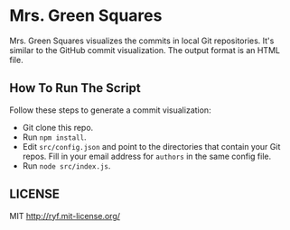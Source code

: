 # Mrs. Green Squares

Mrs. Green Squares visualizes the commits in local Git repositories.
It's similar to the GitHub commit visualization.
The output format is an HTML file.

## How To Run The Script

Follow these steps to generate a commit visualization:

- Git clone this repo.
- Run `npm install`.
- Edit `src/config.json` and point to the directories that contain your Git repos. Fill in your email address for `authors` in the same config file.
- Run `node src/index.js`.

## LICENSE

MIT <http://ryf.mit-license.org/>
